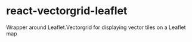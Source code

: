 # react-vectorgrid-leaflet
Wrapper around Leaflet.Vectorgrid for displaying vector tiles on a Leaflet map
